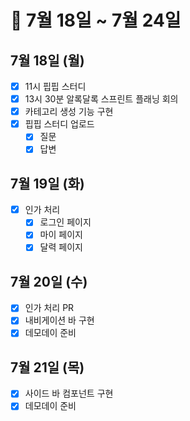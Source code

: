# 🐯 7월 18일 ~ 7월 24일

## 7월 18일 (월)

- [x] 11시 핍핍 스터디
- [x] 13시 30분 알록달록 스프린트 플래닝 회의
- [x] 카테고리 생성 기능 구현
- [x] 핍핍 스터디 업로드
  - [x] 질문
  - [x] 답변

## 7월 19일 (화)

- [x] 인가 처리
  - [x] 로그인 페이지
  - [x] 마이 페이지
  - [x] 달력 페이지

## 7월 20일 (수)

- [x] 인가 처리 PR
- [x] 내비게이션 바 구현
- [x] 데모데이 준비

## 7월 21일 (목)

- [x] 사이드 바 컴포넌트 구현
- [x] 데모데이 준비
